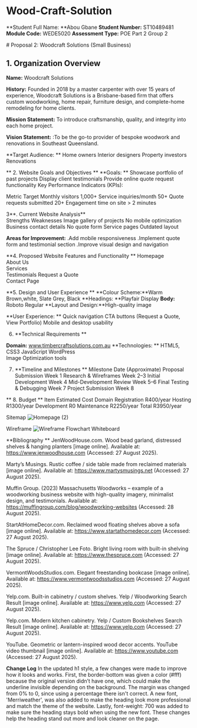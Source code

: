 # Wood-Craft-Solution

**Student Full Name: **Abou Gbane 
**Student Number:** ST10489481 
**Module Code:** WEDE5020 
**Assessment Type:** POE Part 2 
Group 2 
 

​# Proposal 2: Woodcraft Solutions (Small Business) 

## 1. Organization Overview 

**Name:** Woodcraft Solutions 

**History:** Founded in 2018 by a master carpenter with over 15 years of experience, Woodcraft Solutions is a Brisbane-based firm that offers custom woodworking, home repair, furniture design, and complete-home remodeling for home clients. 

**Mission Statement:** To introduce craftsmanship, quality, and integrity into each home project. 

**Vision Statement:** :To be the go-to provider of bespoke woodwork and renovations in Southeast Queensland. 

**Target Audience: **
Home owners 
Interior designers 
Property investors 
Renovations 

** 2. Website Goals and Objectives **
**Goals: **
Showcase portfolio of past projects 
Display client testimonials 
Provide online quote request functionality 
Key Performance Indicators (KPIs): 

Metric                      Target 
Monthly visitors            1,000+ 
Service inquiries/month     50+ 
Quote requests submitted    20+ 
Engagement time on site     > 2 minutes 

 

3**. Current Website Analysis**  
Strengths                       Weaknesses 
Image gallery of projects       No mobile optimization 
Business contact details        No quote form 
Service pages                   Outdated layout 

**Areas for Improvement:** 
.Add mobile responsiveness 
.Implement quote form and testimonial section 
.Improve visual design and navigation 

 

**4. Proposed Website Features and Functionality **
Homepage  
About Us  
Services  
Testimonials 
Request a Quote  
Contact Page  

**5. Design and User Experience **
**Colour Scheme:**Warm Brown,white, Slate Grey, Black 
**Headings: **Playfair Display 
**Body:** Roboto Regular 
**Layout and Design:**High-quality image 

**User Experience: **
Quick navigation 
CTA buttons (Request a Quote, View Portfolio) 
Mobile and desktop usability 

 
6. **Technical Requirements **

**Domain:** www.timbercraftsolutions.com.au 
**Technologies: **
HTML5, CSS3 
JavaScript 
WordPress  
Image Optimization tools 

 
7. **Timeline and Milestones **
Milestone                   Date (Approximate) 
Proposal Submission         Week 1 
Research & Wireframes       Week 2–3 
Initial Development         Week 4 
Mid-Development Review      Week 5–6 
Final Testing & Debugging   Week 7 
Project Submission          Week 8 

 **
8. Budget **
Item                     Estimated Cost 
Domain Registration      R400/year 
Hosting                  R1300/year 
Development              R0 
Maintenance              R2250/year 
Total                    R3950/year 

 
Sitemap 
![Homepage (2)](https://github.com/user-attachments/assets/6d293422-0c24-4156-a3e6-f265cfb47aec)

 Wireframe 
![Wireframe Flowchart Whiteboard](https://github.com/user-attachments/assets/3a363b85-d697-4b80-b9f2-f875f4c3abb5)

  **Bibliography **
JenWoodHouse.com. Wood bead garland, distressed shelves & hanging planters [image online]. Available at: https://www.jenwoodhouse.com (Accessed: 27 August 2025). 

Marty’s Musings. Rustic coffee / side table made from reclaimed materials [image online]. Available at: https://www.martysmusings.net (Accessed: 27 August 2025). 

Muffin Group. (2023) Massachusetts Woodworks – example of a woodworking business website with high-quality imagery, minimalist design, and testimonials. Available at: https://muffingroup.com/blog/woodworking-websites (Accessed: 28 August 2025). 

StartAtHomeDecor.com. Reclaimed wood floating shelves above a sofa [image online]. Available at: https://www.startathomedecor.com (Accessed: 27 August 2025). 

The Spruce / Christopher Lee Foto. Bright living room with built-in shelving [image online]. Available at: https://www.thespruce.com (Accessed: 27 August 2025). 

VermontWoodsStudios.com. Elegant freestanding bookcase [image online]. Available at: https://www.vermontwoodsstudios.com (Accessed: 27 August 2025). 

Yelp.com. Built-in cabinetry / custom shelves. Yelp / Woodworking Search Result [image online]. Available at: https://www.yelp.com (Accessed: 27 August 2025). 

Yelp.com. Modern kitchen cabinetry. Yelp / Custom Bookshelves Search Result [image online]. Available at: https://www.yelp.com (Accessed: 27 August 2025). 

YouTube. Geometric or lantern-inspired wood decor accents. YouTube video thumbnail [image online]. Available at: https://www.youtube.com (Accessed: 27 August 2025). 

**Change Log**
In the updated h1 style, a few changes were made to improve how it looks and works. First, the border-bottom was given a color (#fff) because the original version didn’t have one, which could make the underline invisible depending on the background. The margin was changed from 0% to 0, since using a percentage there isn't correct. A new font, 'Merriweather', was also added to make the heading look more professional and match the theme of the website. Lastly, font-weight: 700 was added to make sure the heading stays bold when using the new font. These changes help the heading stand out more and look cleaner on the page.
